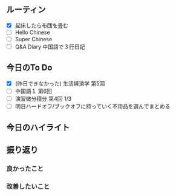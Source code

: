 ## ルーティン
- [x] 起床したら布団を畳む
- [ ] Hello Chinese
- [ ] Super Chinese
- [ ] Q&A Diary 中国語で３行日記
## 今日のTo Do
- [x] (昨日できなかった) 生活経済学 第5回
- [ ] 中国語１ 第6回
- [ ] 演習微分積分 第4回 1/3
- [ ] 明日ハードオフ/ブックオフに持っていく不用品を選んでまとめる
## 今日のハイライト
## 振り返り
### 良かったこと
### 改善したいこと
